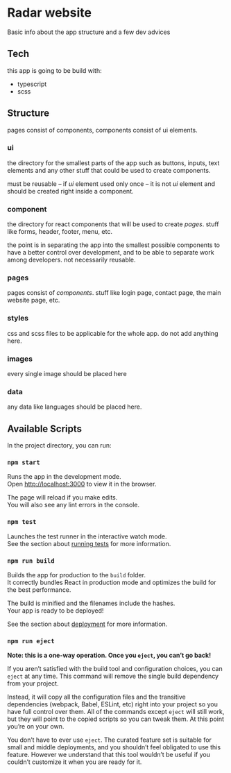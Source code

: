 # Radar website
Basic info about the app structure and a few dev advices

## Tech
this app is going to be build with:

* typescript
* scss

## Structure
pages consist of components, components consist of ui elements. 

### ui
the directory for the smallest parts of the app such as buttons, inputs, text elements and any other stuff that could be used to create components. 

must be reusable – if _ui_ element used only once – it is not _ui_ element and should be created right inside a component.

### component 
the directory for react components that will be used to create _pages_. stuff like forms, header, footer, menu, etc.

the point is in separating the app into the smallest possible components to have a better control over development, and to be able to separate work among developers. not necessarily reusable.

### pages
pages consist of _components_. stuff like login page, contact page, the main website page, etc. 

### styles
css and scss files to be applicable for the whole app. do not add anything here.

### images
every single image should be placed here

### data 
any data like languages should be placed here.

## Available Scripts
In the project directory, you can run:

### `npm start`
Runs the app in the development mode.\
Open [http://localhost:3000](http://localhost:3000) to view it in the browser.

The page will reload if you make edits.\
You will also see any lint errors in the console.

### `npm test`
Launches the test runner in the interactive watch mode.\
See the section about [running tests](https://facebook.github.io/create-react-app/docs/running-tests) for more information.

### `npm run build`
Builds the app for production to the `build` folder.\
It correctly bundles React in production mode and optimizes the build for the best performance.

The build is minified and the filenames include the hashes.\
Your app is ready to be deployed!

See the section about [deployment](https://facebook.github.io/create-react-app/docs/deployment) for more information.

### `npm run eject`
**Note: this is a one-way operation. Once you `eject`, you can’t go back!**

If you aren’t satisfied with the build tool and configuration choices, you can `eject` at any time. This command will remove the single build dependency from your project.

Instead, it will copy all the configuration files and the transitive dependencies (webpack, Babel, ESLint, etc) right into your project so you have full control over them. All of the commands except `eject` will still work, but they will point to the copied scripts so you can tweak them. At this point you’re on your own.

You don’t have to ever use `eject`. The curated feature set is suitable for small and middle deployments, and you shouldn’t feel obligated to use this feature. However we understand that this tool wouldn’t be useful if you couldn’t customize it when you are ready for it.